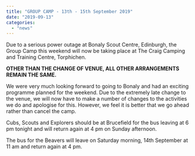 ```yaml
---
title: "GROUP CAMP - 13th - 15th September 2019"
date: "2019-09-13"
categories: 
  - "news"
---
```


Due to a serious power outage at Bonaly Scout Centre, Edinburgh, the Group Camp this weekend will now be taking place at The Craig Camping and Training Centre, Torphichen.

**OTHER THAN THE CHANGE OF VENUE, ALL OTHER ARRANGEMENTS REMAIN THE SAME.**

We were very much looking forward to going to Bonaly and had an exciting programme planned for the weekend. Due to the extremely late change to the venue, we will now have to make a number of changes to the activities we do and apologise for this. However, we feel it is better that we go ahead rather than cancel the camp.  

Cubs, Scouts and Explorers should be at Brucefield for the bus leaving at 6 pm tonight and will return again at 4 pm on Sunday afternoon.

The bus for the Beavers will leave on Saturday morning, 14th September at 11 am and return again at 4 pm.

